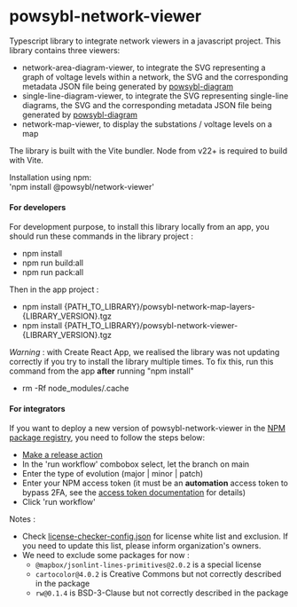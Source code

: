 # powsybl-network-viewer

Typescript library to integrate network viewers in a javascript project.
This library contains three viewers:

- network-area-diagram-viewer, to integrate the SVG representing a graph of voltage levels within a network, the SVG and the corresponding metadata JSON file being generated by [powsybl-diagram](https://github.com/powsybl/powsybl-diagram)
- single-line-diagram-viewer, to integrate the SVG representing single-line diagrams, the SVG and the corresponding metadata JSON file being generated by [powsybl-diagram](https://github.com/powsybl/powsybl-diagram)
- network-map-viewer, to display the substations / voltage levels on a map

The library is built with the Vite bundler.
Node from v22+ is required to build with Vite.

Installation using npm:  
'npm install @powsybl/network-viewer'

#### For developers

For development purpose, to install this library locally from an app, you should run these commands in the library project :

- npm install
- npm run build:all
- npm run pack:all

Then in the app project :

- npm install {PATH_TO_LIBRARY}/powsybl-network-map-layers-{LIBRARY_VERSION}.tgz
- npm install {PATH_TO_LIBRARY}/powsybl-network-viewer-{LIBRARY_VERSION}.tgz

_Warning_ : with Create React App, we realised the library was not updating correctly if you try to install the library multiple times.
To fix this, run this command from the app **after** running "npm install"

- rm -Rf node_modules/.cache

#### For integrators

If you want to deploy a new version of powsybl-network-viewer in the [NPM package registry](https://www.npmjs.com/package/@powsybl/powsybl-network-viewer),
you need to follow the steps below:

- [Make a release action](https://github.com/powsybl/powsybl-network-viewer/actions/workflows/release.yml)
- In the 'run workflow' combobox select, let the branch on main
- Enter the type of evolution (major | minor | patch)
- Enter your NPM access token (it must be an **automation** access token to bypass 2FA, see the [access token documentation](https://docs.npmjs.com/creating-and-viewing-access-tokens) for details)
- Click 'run workflow'

Notes :

- Check [license-checker-config.json](license-checker-config.json) for license white list and exclusion.
  If you need to update this list, please inform organization's owners.
- We need to exclude some packages for now :
    - `@mapbox/jsonlint-lines-primitives@2.0.2` is a special license
    - `cartocolor@4.0.2` is Creative Commons but not correctly described in the package
    - `rw@0.1.4` is BSD-3-Clause but not correctly described in the package
